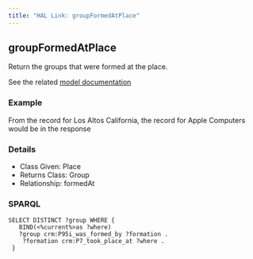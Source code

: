```yaml
---
title: "HAL Link: groupFormedAtPlace"
---
```


## groupFormedAtPlace

Return the groups that were formed at the place.

See the related [model documentation](/model/actor/#birth-and-death-formation-and-dissolution)

### Example

From the record for Los Altos California, the record for Apple Computers would be in the response


### Details

* Class Given: Place
* Returns Class: Group
* Relationship: formedAt


### SPARQL
```
SELECT DISTINCT ?group WHERE {
   BIND(<%current%>as ?where)
   ?group crm:P95i_was_formed_by ?formation .
    ?formation crm:P7_took_place_at ?where .
 }
```


